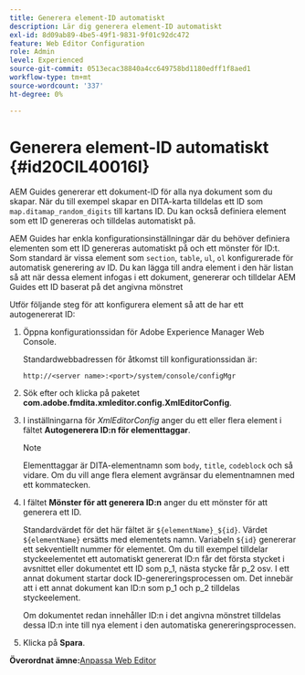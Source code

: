 ```yaml
---
title: Generera element-ID automatiskt
description: Lär dig generera element-ID automatiskt
exl-id: 8d09ab89-4be5-49f1-9831-9f01c92dc472
feature: Web Editor Configuration
role: Admin
level: Experienced
source-git-commit: 0513ecac38840a4cc649758bd1180edff1f8aed1
workflow-type: tm+mt
source-wordcount: '337'
ht-degree: 0%

---
```


# Generera element-ID automatiskt {#id20CIL40016I}

AEM Guides genererar ett dokument-ID för alla nya dokument som du skapar. När du till exempel skapar en DITA-karta tilldelas ett ID som `map.ditamap_random_digits` till kartans ID. Du kan också definiera element som ett ID genereras och tilldelas automatiskt på.

AEM Guides har enkla konfigurationsinställningar där du behöver definiera elementen som ett ID genereras automatiskt på och ett mönster för ID:t. Som standard är vissa element som `section`, `table`, `ul`, `ol` konfigurerade för automatisk generering av ID. Du kan lägga till andra element i den här listan så att när dessa element infogas i ett dokument, genererar och tilldelar AEM Guides ett ID baserat på det angivna mönstret

Utför följande steg för att konfigurera element så att de har ett autogenererat ID:

1. Öppna konfigurationssidan för Adobe Experience Manager Web Console.

   Standardwebbadressen för åtkomst till konfigurationssidan är:

   ```http
   http://<server name>:<port>/system/console/configMgr
   ```

1. Sök efter och klicka på paketet **com.adobe.fmdita.xmleditor.config.XmlEditorConfig**.

1. I inställningarna för *XmlEditorConfig* anger du ett eller flera element i fältet **Autogenerera ID:n för elementtaggar**.

   >[!NOTE]
   >
   > Elementtaggar är DITA-elementnamn som `body`, `title`, `codeblock` och så vidare. Om du vill ange flera element avgränsar du elementnamnen med ett kommatecken.

1. I fältet **Mönster för att generera ID:n** anger du ett mönster för att generera ett ID.

   Standardvärdet för det här fältet är `${elementName}_${id}`. Värdet `${elementName}` ersätts med elementets namn. Variabeln `${id}` genererar ett sekventiellt nummer för elementet. Om du till exempel tilldelar styckeelementet ett automatiskt genererat ID:n får det första stycket i avsnittet eller dokumentet ett ID som p\_1, nästa stycke får p\_2 osv. I ett annat dokument startar dock ID-genereringsprocessen om. Det innebär att i ett annat dokument kan ID:n som p\_1 och p\_2 tilldelas styckeelement.

   Om dokumentet redan innehåller ID:n i det angivna mönstret tilldelas dessa ID:n inte till nya element i den automatiska genereringsprocessen.

1. Klicka på **Spara**.


**Överordnat ämne:**&#x200B;[&#x200B; Anpassa Web Editor](conf-web-editor.md)
